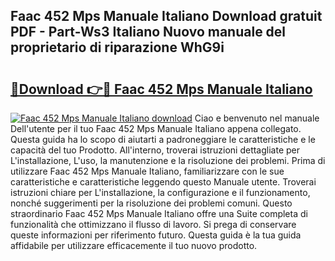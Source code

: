 ## Faac 452 Mps Manuale Italiano Download gratuit PDF - Part-Ws3 Italiano Nuovo manuale del proprietario di riparazione WhG9i

# <h2><a href="http://dfcb6vb.blite.top/?on=Faac+452+Mps+Manuale+Italiano">🔗Download 👉🔴 Faac 452 Mps Manuale Italiano</a></h2>

[![Faac 452 Mps Manuale Italiano download](https://i.imgur.com/lujVjoI.png)](http://dfcb6vb.blite.top/?on=Faac+452+Mps+Manuale+Italiano)
Ciao e benvenuto nel manuale Dell'utente per il tuo Faac 452 Mps Manuale Italiano appena collegato. Questa guida ha lo scopo di aiutarti a padroneggiare le caratteristiche e le capacità del tuo Prodotto. All'interno, troverai istruzioni dettagliate per L'installazione, L'uso, la manutenzione e la risoluzione dei problemi. Prima di utilizzare Faac 452 Mps Manuale Italiano, familiarizzare con le sue caratteristiche e caratteristiche leggendo questo Manuale utente. Troverai istruzioni chiare per L'installazione, la configurazione e il funzionamento, nonché suggerimenti per la risoluzione dei problemi comuni. Questo straordinario Faac 452 Mps Manuale Italiano offre una Suite completa di funzionalità che ottimizzano il flusso di lavoro. Si prega di conservare queste informazioni per riferimento futuro. Questa guida è la tua guida affidabile per utilizzare efficacemente il tuo nuovo prodotto.
